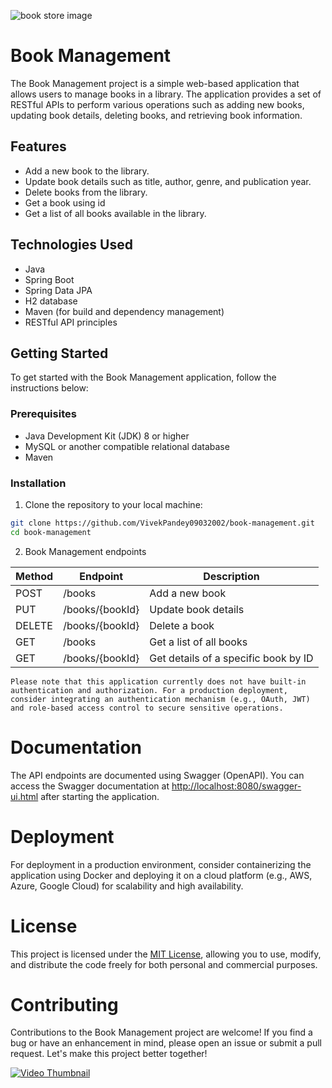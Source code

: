 ![book store image](https://www.skoolbeep.com/blog/wp-content/uploads/2020/12/WHAT-IS-THE-PURPOSE-OF-A-LIBRARY-MANAGEMENT-SYSTEM-min.png)


# Book Management

The Book Management project is a simple web-based application that allows users to manage books in a library. The application provides a set of RESTful APIs to perform various operations such as adding new books, updating book details, deleting books, and retrieving book information.

## Features

- Add a new book to the library.
- Update book details such as title, author, genre, and publication year.
- Delete books from the library.
- Get a book using id
- Get a list of all books available in the library.

## Technologies Used

- Java
- Spring Boot
- Spring Data JPA
- H2 database
- Maven (for build and dependency management)
- RESTful API principles

## Getting Started

To get started with the Book Management application, follow the instructions below:

### Prerequisites

- Java Development Kit (JDK) 8 or higher
- MySQL or another compatible relational database
- Maven

### Installation

1. Clone the repository to your local machine:

```bash
git clone https://github.com/VivekPandey09032002/book-management.git
cd book-management


```
2. Book Management endpoints

| Method | Endpoint                 | Description                              |
|--------|--------------------------|------------------------------------------|
| POST   | /books                   | Add a new book                           |
| PUT    | /books/{bookId}          | Update book details                      |
| DELETE | /books/{bookId}          | Delete a book                            |
| GET    | /books                   | Get a list of all books                  |
| GET    | /books/{bookId}          | Get details of a specific book by ID     |

`Please note that this application currently does not have built-in authentication and authorization. For a production deployment, consider integrating an authentication mechanism (e.g., OAuth, JWT) and role-based access control to secure sensitive operations.`

# Documentation
The API endpoints are documented using Swagger (OpenAPI). You can access the Swagger documentation at [http://localhost:8080/swagger-ui.html](http://localhost:8080/swagger-ui.html) after starting the application.

# Deployment

For deployment in a production environment, consider containerizing the application using Docker and deploying it on a cloud platform (e.g., AWS, Azure, Google Cloud) for scalability and high availability.

# License

This project is licensed under the [MIT License](LICENSE), allowing you to use, modify, and distribute the code freely for both personal and commercial purposes.

# Contributing

Contributions to the Book Management project are welcome! If you find a bug or have an enhancement in mind, please open an issue or submit a pull request. Let's make this project better together!

[![Video Thumbnail](https://assets.gqindia.com/photos/632981ddc45340ebeda644f5/3:2/w_3987,h_2658,c_limit/_nfd7808%202.JPG)](https://www.youtube.com/watch?v=XtCQOmyA0a0&ab_channel=DefineTunes)






